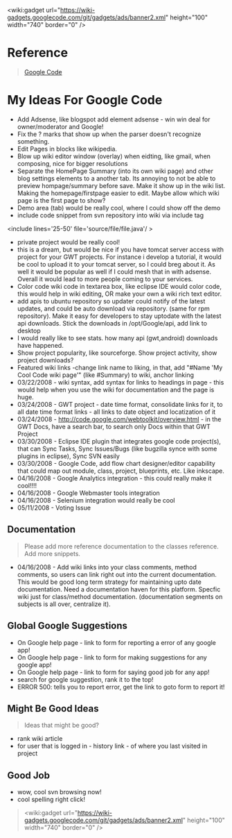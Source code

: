 
&lt;wiki:gadget url="https://wiki-gadgets.googlecode.com/git/gadgets/ads/banner2.xml" height="100" width="740" border="0" /&gt;

# Reference #
> [Google Code](http://code.google.com/p/support/issues/list)

# My Ideas For Google Code #

  * Add Adsense, like blogspot add element adsense - win win deal for owner/moderator and Google!
  * Fix the ? marks that show up when the parser doesn't recognize something.
  * Edit Pages in blocks like wikipedia.
  * Blow up wiki editor window (overlay) when eidting, like gmail, when composing, nice for bigger resolutions
  * Separate the HomePage Summary (into its own wiki page) and other blog settings elements to a another tab. Its annoying to not be able to preview hompage/summary before save. Make it show up in the wiki list. Making the homepage/firstpage easier to edit. Maybe allow which wiki page is the first page to show?
  * Demo area (tab) would be really cool, where I could show off the demo
  * include code snippet from svn repository into wiki via include tag 

&lt;include lines='25-50'  file='source/file/file.java'/ &gt;


  * private project would be really cool!
  * this is a dream, but would be nice if you have tomcat server access with project for your GWT projects. For instance i develop a tutorial, it would be cool to upload it to your tomcat server, so I could breg about it. As well it would be popular as well if I could mesh that in with adsense. Overall it would lead to more people coming to your services.
  * Color code wiki code in textarea box, like eclipse IDE would color code, this would help in wiki editing, OR make your own a wiki rich text editor.
  * add apis to ubuntu repository so updater could notify of the latest updates, and could be auto download via repository. (same for rpm repository). Make it easy for developers to stay uptodate with the latest api downloads. Stick the downloads in /opt/Google/api, add link to desktop
  * I would really like to see stats. how many api (gwt,android) downloads have happened.
  * Show project popularity, like sourceforge. Show project activity, show project downloads?
  * Featured wiki links -change link name to liking, in that, add "#Name 'My Cool Code wiki page'" (like #Summary) to wiki, anchor linking
  * 03/22/2008 - wiki syntax, add syntax for links to headings in page - this would help when you use the wiki for documentation and the page is huge.
  * 03/24/2008 - GWT project - date time format, consolidate links for it, to all date time format links - all links to date object and locatization of it
  * 03/24/2008 - http://code.google.com/webtoolkit/overview.html - in the GWT Docs, have a search bar, to search only Docs within that GWT Project
  * 03/30/2008 - Eclipse IDE plugin that integrates google code project(s), that can Sync Tasks, Sync Issues/Bugs (like bugzilla synce with some plugins in eclipse), Sync SVN easily
  * 03/30/2008 - Google Code, add flow chart designer/editor capability that could map out module, class, project, blueprints, etc. Like inkscape.
  * 04/16/2008 - Google Analytics integration - this could really make it cool!!!!
  * 04/16/2008 - Google Webmaster tools integration
  * 04/16/2008 - Selenium integration would really be cool
  * 05/11/2008 - Voting Issue

## Documentation ##
> Please add more reference documentation to the classes reference. Add more snippets.
  * 04/16/2008 - Add wiki links into your class comments, method comments, so users can link right out into the current documentation. This would be good long term strategy for maintaining upto date documentation. Need a documentation haven for this platform. Specfic wiki just for class/method documentation. (documentation segments on subjects is all over, centralize it).

## Global Google Suggestions ##
  * On Google help page - link to form for reporting a error of any google app!
  * On Google help page - link to form for making suggestions for any google app!
  * On Google help page - link to form for saying good job for any app!
  * search for google suggestion, rank it to the top!
  * ERROR 500: tells you to report error, get the link to goto form to report it!

## Might Be Good Ideas ##
> Ideas that might be good?
  * rank wiki article
  * for user that is logged in - history link - of where you last visited in project

## Good Job ##
  * wow, cool svn browsing now!
  * cool spelling right click!


> &lt;wiki:gadget url="https://wiki-gadgets.googlecode.com/git/gadgets/ads/banner2.xml" height="100" width="740" border="0" /&gt;
